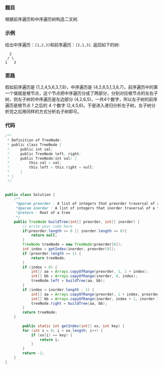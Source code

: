 ### 题目

根据前序遍历和中序遍历树构造二叉树.

### 示例

给出中序遍历：`[1,2,3]`和前序遍历：`[2,1,3]`. 返回如下的树:

```
  2
 / \
1   3
```

### 思路

假如前序遍历是 {1,2,4,5,6,3,7,8}，中序遍历是 {4,2,6,5,1,3,8,7}，前序遍历中的第一个值就是根节点，这个节点把中序遍历分成了两部分，分别对应根节点的左右子树，则左子树的中序遍历是左边部分 (4,2,6,5)，一共4个数字，所以左子树的前序遍历是根节点 1 之后的 4 个数字 (2,4,5,6)。于是进入递归分析左子树，左子树分析完之后用同样的方式分析右子树即可。

### 代码

```java
/**
 * Definition of TreeNode:
 * public class TreeNode {
 *     public int val;
 *     public TreeNode left, right;
 *     public TreeNode(int val) {
 *         this.val = val;
 *         this.left = this.right = null;
 *     }
 * }
 */
 
 
public class Solution {
    /**
     *@param preorder : A list of integers that preorder traversal of a tree
     *@param inorder : A list of integers that inorder traversal of a tree
     *@return : Root of a tree
     */
    public TreeNode buildTree(int[] preorder, int[] inorder) {
        // write your code here
        if(preorder.length <= 0 || inorder.length <= 0){
            return null;
        }
        TreeNode treeNode = new TreeNode(preorder[0]);
        int index = getIndex(inorder, preorder[0]);
        if (preorder.length == 1) {
            return treeNode;
        }
        if (index > 0) {
            int[] aa = Arrays.copyOfRange(preorder, 1, 1 + index);
            int[] bb = Arrays.copyOfRange(inorder, 0, index);
            treeNode.left = buildTree(aa, bb);
        }
        if (index < inorder.length - 1) {
            int[] aa = Arrays.copyOfRange(preorder, 1 + index, preorder.length);
            int[] bb = Arrays.copyOfRange(inorder, index + 1, inorder.length);
            treeNode.right = buildTree(aa, bb);
        }
        return treeNode;
    }
    
        public static int getIndex(int[] xx, int key) {
        for (int i = 0; i < xx.length; i++) {
            if (xx[i] == key) {
                return i;
            }
        }
        return -1;
    }
}
```


